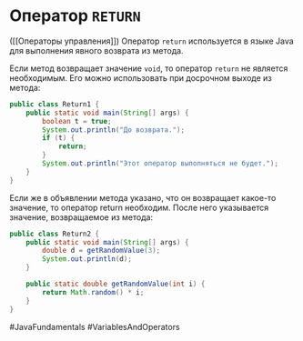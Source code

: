 # Оператор `RETURN`
([[Операторы управления]])
Оператор `return` используется в языке Java для выполнения явного возврата из метода.

Если метод возвращает значение `void`, то оператор `return` не является необходимым. Его можно использовать при досрочном выходе из метода:
```java
public class Return1 {
    public static void main(String[] args) {
        boolean t = true;
        System.out.println("Дo возврата.");
        if (t) {
            return;
        }
        System.out.println("Этот оператор выполняться не будет.");
    }
}
```

Если же в объявлении метода указано, что он возвращает какое-то значение, то оператор return необходим. После него указывается значение, возвращаемое из метода:
```java
public class Return2 {
    public static void main(String[] args) {
        double d = getRandomValue(3);
        System.out.println(d);
    }

    public static double getRandomValue(int i) {
        return Math.random() * i;
    }
}
```

#JavaFundamentals
#VariablesAndOperators